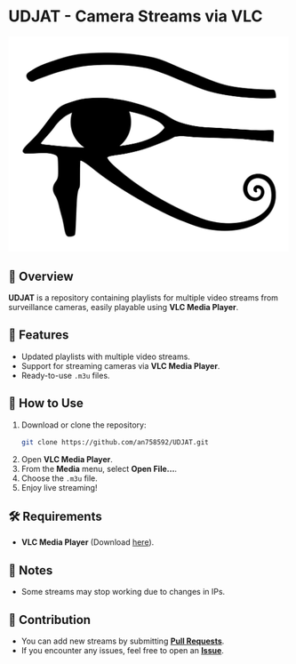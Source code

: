 # UDJAT - Camera Streams via VLC

![UDJAT Logo](https://github.com/an758592/UDJAT/blob/main/UDJAT.svg)

## 📌 Overview
**UDJAT** is a repository containing playlists for multiple video streams from surveillance cameras, easily playable using **VLC Media Player**.

## 🎯 Features
- Updated playlists with multiple video streams.
- Support for streaming cameras via **VLC Media Player**.
- Ready-to-use `.m3u` files.

## 🚀 How to Use
1. Download or clone the repository:
   ```sh
   git clone https://github.com/an758592/UDJAT.git
   ```
2. Open **VLC Media Player**.
3. From the **Media** menu, select **Open File...**.
4. Choose the `.m3u` file.
5. Enjoy live streaming!

## 🛠 Requirements
- **VLC Media Player** (Download [here](https://www.videolan.org/vlc/)).

## 📌 Notes
- Some streams may stop working due to changes in IPs.

## 🤝 Contribution
- You can add new streams by submitting **[Pull Requests](https://github.com/an758592/UDJAT/pulls)**.
- If you encounter any issues, feel free to open an **[Issue](https://github.com/an758592/UDJAT/issues)**.
